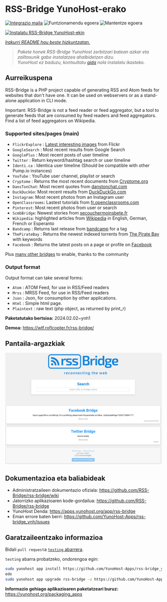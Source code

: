 <!--
Ohart ongi: README hau automatikoki sortu da <https://github.com/YunoHost/apps/tree/master/tools/readme_generator>ri esker
EZ editatu eskuz.
-->

# RSS-Bridge YunoHost-erako

[![Integrazio maila](https://dash.yunohost.org/integration/rss-bridge.svg)](https://dash.yunohost.org/appci/app/rss-bridge) ![Funtzionamendu egoera](https://ci-apps.yunohost.org/ci/badges/rss-bridge.status.svg) ![Mantentze egoera](https://ci-apps.yunohost.org/ci/badges/rss-bridge.maintain.svg)

[![Instalatu RSS-Bridge YunoHost-ekin](https://install-app.yunohost.org/install-with-yunohost.svg)](https://install-app.yunohost.org/?app=rss-bridge)

*[Irakurri README hau beste hizkuntzatan.](./ALL_README.md)*

> *Pakete honek RSS-Bridge YunoHost zerbitzari batean azkar eta zailtasunik gabe instalatzea ahalbidetzen dizu.*  
> *YunoHost ez baduzu, kontsultatu [gida](https://yunohost.org/install) nola instalatu ikasteko.*

## Aurreikuspena

RSS-Bridge is a PHP project capable of generating RSS and Atom feeds for websites that don't have one. It can be used on webservers or as a stand-alone application in CLI mode.

Important: RSS-Bridge is not a feed reader or feed aggregator, but a tool to generate feeds that are consumed by feed readers and feed aggregators. Find a list of feed aggregators on Wikipedia.

### Supported sites/pages (main)

 * `FlickrExplore` : [Latest interesting images](http://www.flickr.com/explore) from Flickr
 * `GoogleSearch` : Most recent results from Google Search
 * `GooglePlus` : Most recent posts of user timeline
 * `Twitter` : Return keyword/hashtag search or user timeline
 * `Identi.ca` : Identica user timeline (Should be compatible with other Pump.io instances)
 * `YouTube` : YouTube user channel, playlist or search
 * `Cryptome` : Returns the most recent documents from [Cryptome.org](http://cryptome.org/)
 * `DansTonChat`: Most recent quotes from [danstonchat.com](http://danstonchat.com/)
 * `DuckDuckGo`: Most recent results from [DuckDuckGo.com](https://duckduckgo.com/)
 * `Instagram`: Most recent photos from an Instagram user
 * `OpenClassrooms`: Lastest tutorials from [fr.openclassrooms.com](http://fr.openclassrooms.com/)
 * `Pinterest`: Most recent photos from user or search
 * `ScmbBridge`: Newest stories from [secouchermoinsbete.fr](http://secouchermoinsbete.fr/)
 * `Wikipedia`: highlighted articles from [Wikipedia](https://wikipedia.org/) in English, German, French or Esperanto
 * `Bandcamp` : Returns last release from [bandcamp](https://bandcamp.com/) for a tag
 * `ThePirateBay` : Returns the newest indexed torrents from [The Pirate Bay](https://thepiratebay.se/) with keywords
 * `Facebook` : Returns the latest posts on a page or profile on [Facebook](https://facebook.com/)

Plus [many other bridges](bridges/) to enable, thanks to the community

### Output format

Output format can take several forms:

 * `Atom` : ATOM Feed, for use in RSS/Feed readers
 * `Mrss` : MRSS Feed, for use in RSS/Feed readers
 * `Json` : Json, for consumption by other applications.
 * `Html` : Simple html page.
 * `Plaintext` : raw text (php object, as returned by print_r)
 

**Paketatutako bertsioa:** 2024.02.02~ynh1

**Demoa:** <https://wtf.roflcopter.fr/rss-bridge/>

## Pantaila-argazkiak

![RSS-Bridge(r)en pantaila-argazkia](./doc/screenshots/screenshot_rss-bridge_welcome.png)

## Dokumentazioa eta baliabideak

- Administratzaileen dokumentazio ofiziala: <https://github.com/RSS-Bridge/rss-bridge/wiki>
- Jatorrizko aplikazioaren kode-gordailua: <https://github.com/RSS-Bridge/rss-bridge>
- YunoHost Denda: <https://apps.yunohost.org/app/rss-bridge>
- Eman errore baten berri: <https://github.com/YunoHost-Apps/rss-bridge_ynh/issues>

## Garatzaileentzako informazioa

Bidali `pull request`a [`testing` abarrera](https://github.com/YunoHost-Apps/rss-bridge_ynh/tree/testing).

`testing` abarra probatzeko, ondorengoa egin:

```bash
sudo yunohost app install https://github.com/YunoHost-Apps/rss-bridge_ynh/tree/testing --debug
edo
sudo yunohost app upgrade rss-bridge -u https://github.com/YunoHost-Apps/rss-bridge_ynh/tree/testing --debug
```

**Informazio gehiago aplikazioaren paketatzeari buruz:** <https://yunohost.org/packaging_apps>
